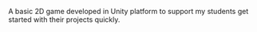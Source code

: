 A basic 2D game developed in Unity platform to support my students get started with their projects quickly.
